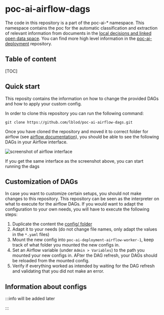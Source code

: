 # poc-ai-airflow-dags
The code in this repository is a part of the poc-ai-* namespace. This namespace contains the poc for the automatic classification and extraction of relevant information from documents in the [local decisions and linked open data space](https://github.com/lblod). You can find more high level information in the [poc-ai-deployment](https://github.com/lblod/poc-ai-deployment) repository.

## Table of content
[TOC]

## Quick start
This reposity contains the information on how to change the provided DAGs and how to apply your custom config.

In order to clone this repository you can run the following command:
```
git clone https://github.com/lblod/poc-ai-airflow-dags.git
```

Once you have cloned the repository and moved it to correct folder for airflow (see [airflow documentation](https://https://airflow.apache.org/docs/apache-airflow/stable/concepts/dags.html)), you should be able to see the following DAGs in your Airflow interface.

![screenshot of airflow interface](https://github.com/lblod/poc-ai-airflow-dags/images/Airflow_DAGs_screenshot.png)

If you get the same interface as the screenshot above, you can start running the dags

## Customization of DAGs
In case you want to customize certain setups, you should not make changes to this repository. This repository can be seen as the interpreter on what to execute for the airflow DAGs. If you would want to adapt the configuration to your own needs, you will have to execute the following steps:
1. Duplicate the content the [config/ folder](https://github.com/lblod/poc-ai-airflow-dags/tree/master/configs)
2. Adapt it to your needs (do not change file names, only adapt the values in the `*.yaml` files)
3. Mount the new config into `poc-ai-deployment-airflow-worker-1`, keep track of what folder you mounted the new configs in.
4. Set an Airflow variable (under `Admin > Variables`)  to the path you mounted your new configs in. AFter the DAG refresh, your DAGs should be reloaded from the mounted config.
5. Verify if everything worked as intended by waiting for the DAG refresh and validating that you did not make an error.

## Information about configs

 :::info
 will be added later

 :::



